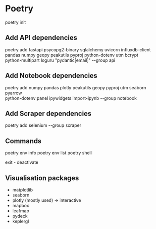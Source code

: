 # Poetry

poetry init

## Add API dependencies

poetry add fastapi psycopg2-binary sqlalchemy uvicorn influxdb-client \
pandas numpy geopy peakutils pyproj python-dotenv utm bcrypt \
python-multipart loguru "pydantic[email]" --group api

## Add Notebook dependencies

poetry add numpy pandas plotly peakutils geopy pyproj utm seaborn pyarrow \
python-dotenv panel ipywidgets import-ipynb --group notebook

## Add Scraper dependencies

poetry add selenium --group scraper

## Commands

poetry env info
poetry env list
poetry shell

exit - deactivate

## Visualisation packages

- matplotlib
- seaborn
- plotly (mostly used) -> interactive
- mapbox 
- leafmap
- pydeck
- keplergl